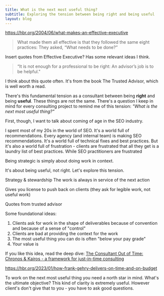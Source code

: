 ```yaml
---
title: What is the next most useful thing?
subtitle: Exploring the tension between being right and being useful
layout: blog
---
```


https://hbr.org/2004/06/what-makes-an-effective-executive

> What made them all effective is that they followed the same eight practices: They asked, “What needs to be done?”

Insert quotes from Effective Executive? Has some relevant ideas I think.

> “It is not enough for a professional to be right: An advisor’s job is to be helpful."

I think about this quote often. It's from the book The Trusted Advisor, which is well worth a read.

There's this fundamental tension as a consultant between being **right** and being **useful**. These things are not the same. There's a question I keep in mind for every consulting project to remind me of this tension: *"What is the next most useful thing?"*

First, though, I want to talk about coming of age in the SEO industry.

I spent most of my 20s in the world of SEO. It's a world full of recommendations. Every agency (and internal team) is making SEO recommendations. It's a world full of technical fixes and best practices. But it's also a world full of frustration - clients are frustrated that all they get is a laundry list of best practices. While SEO practitioners are frustrated 

Being strategic is simply about doing work in context. 

It's about being useful, not right. Let's explore this tension.

Strategy & stewardship
The work is always in service of the next action

Gives you license to push back on clients (they ask for legible work, not useful work)

Quotes from trusted advisor


Some foundational ideas:

1) Clients ask for work in the shape of deliverables because of convention and because of a sense of "control"
2) Clients are bad at providing the context for the work
3) The most useful thing you can do is often "below your pay grade"
4) Your value is 



If you like this idea, read the deep dive: [The Consultant Out of Time: Chronos & Kairos - a framework for just-in-time consulting](https://sepiabrown.github.io/2021/01/26/kairos/)

https://hbr.org/2023/01/how-frank-gehry-delivers-on-time-and-on-budget

To work on the next most useful thing you need a north star in mind. What's the ultimate objective? This kind of clarity is extremely useful. However client's don't give that to you - you have to ask good questions.